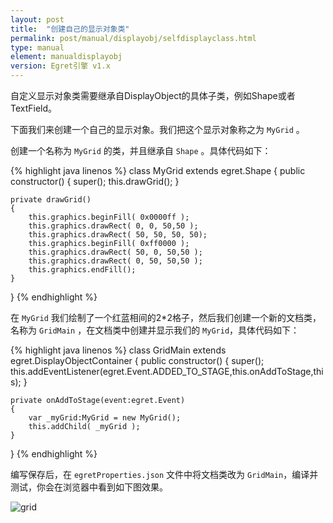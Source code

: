 ```yaml
---
layout: post
title:  "创建自己的显示对象类"
permalink: post/manual/displayobj/selfdisplayclass.html
type: manual
element: manualdisplayobj
version: Egret引擎 v1.x
---
```


自定义显示对象类需要继承自DisplayObject的具体子类，例如Shape或者TextField。

下面我们来创建一个自己的显示对象。我们把这个显示对象称之为 `MyGrid` 。

创建一个名称为 `MyGrid` 的类，并且继承自 `Shape` 。具体代码如下：

{% highlight java linenos %}
class MyGrid extends egret.Shape
{
    public constructor()
    {
        super();
        this.drawGrid();
    }

    private drawGrid()
    {
        this.graphics.beginFill( 0x0000ff );
        this.graphics.drawRect( 0, 0, 50,50 );
        this.graphics.drawRect( 50, 50, 50, 50);
        this.graphics.beginFill( 0xff0000 );
        this.graphics.drawRect( 50, 0, 50,50 );
        this.graphics.drawRect( 0, 50, 50,50 );
        this.graphics.endFill();
    }
}
{% endhighlight %}

在 `MyGrid` 我们绘制了一个红蓝相间的2*2格子，然后我们创建一个新的文档类，名称为 `GridMain` ，在文档类中创建并显示我们的 `MyGrid`，具体代码如下：

{% highlight java linenos %}
class GridMain extends egret.DisplayObjectContainer
{
    public constructor()
    {
        super();
        this.addEventListener(egret.Event.ADDED_TO_STAGE,this.onAddToStage,this);
    }

    private onAddToStage(event:egret.Event)
    {
        var _myGrid:MyGrid = new MyGrid();
        this.addChild( _myGrid );
    }
}
{% endhighlight %}

编写保存后，在 `egretProperties.json` 文件中将文档类改为 `GridMain`，编译并测试，你会在浏览器中看到如下图效果。

![grid]()